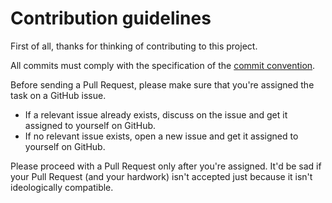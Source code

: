 # Contribution guidelines

First of all, thanks for thinking of contributing to this project.

All commits must comply with the specification of the [commit convention](https://www.conventionalcommits.org/en/v1.0.0/).

Before sending a Pull Request, please make sure that you're assigned the task on a GitHub issue.

- If a relevant issue already exists, discuss on the issue and get it assigned to yourself on GitHub.
- If no relevant issue exists, open a new issue and get it assigned to yourself on GitHub.

Please proceed with a Pull Request only after you're assigned. It'd be sad if your Pull Request (and your hardwork) isn't accepted just because it isn't ideologically compatible.
